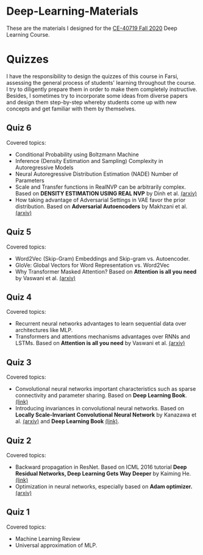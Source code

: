 # Deep-Learning-Materials
These are the materials I designed for the [CE-40719 Fall 2020](http://ce.sharif.edu/courses/99-00/1/ce719-1/index.php/section/syllabus/file/syllabus) Deep Learning Course. 

# Quizzes
I have the responsibility to design the quizzes of this course in Farsi, assessing the general process of students' learning throughout the course. I try to diligently prepare them in order to make them completely instructive. Besides, I sometimes try to incorporate some ideas from diverse papers and design them step-by-step whereby students come up with new concepts and get familiar with them by themselves.

## Quiz 6
Covered topics:
+ Conditional Probability using Boltzmann Machine 
+ Inference (Density Estimation and Sampling) Complexity in Autoregressive Models
+ Neural Autoregressive Distribution Estimation (NADE) Number of Parameters
+ Scale and Transfer functions in RealNVP can be arbitrarily complex. Based on **DENSITY ESTIMATION USING REAL NVP** by Dinh et al. [(arxiv)](https://arxiv.org/pdf/1605.08803.pdf)
+ How taking advantage of Adversarial Settings in VAE favor the prior distribution. Based on **Adversarial Autoencoders** by Makhzani et al. [(arxiv)](https://arxiv.org/pdf/1511.05644.pdf)

## Quiz 5
Covered topics:
+ Word2Vec (Skip-Gram) Embeddings and Skip-gram vs. Autoencoder.
+ GloVe: Global Vectors for Word Representation vs. Word2Vec
+ Why Transformer Masked Attention? Based on **Attention is all you need** by Vaswani et al. [(arxiv)](https://arxiv.org/abs/1706.03762)

## Quiz 4
Covered topics:
+ Recurrent neural networks advantages to learn sequential data over architectures like MLP.
+ Transformers and attentions mechanisms advantages over RNNs and LSTMs. Based on **Attention is all you need** by Vaswani et al. [(arxiv)](https://arxiv.org/abs/1706.03762)

## Quiz 3
Covered topics:
+ Convolutional neural networks important characteristics such as sparse connectivity and parameter sharing. Based on **Deep Learning Book**. [(link)](https://www.deeplearningbook.org/)
+ Introducing invariances in convolutional neural networks. Based on **Locally Scale-Invariant Convolutional Neural Network** by Kanazawa et al. [(arxiv)](https://arxiv.org/pdf/1412.5104) and **Deep Learning Book** [(link)](https://www.deeplearningbook.org/).

## Quiz 2
Covered topics:
+ Backward propagation in ResNet. Based on ICML 2016 tutorial **Deep Residual Networks, Deep Learning Gets Way Deeper** by Kaiming He.[(link)](https://icml.cc/2016/tutorials/icml2016_tutorial_deep_residual_networks_kaiminghe.pdf)
+ Optimization in neural networks, especially based on **Adam optimizer.** [(arxiv)](https://arxiv.org/abs/1412.6980)


## Quiz 1
Covered topics:
+ Machine Learning Review
+ Universal approximation of MLP.



